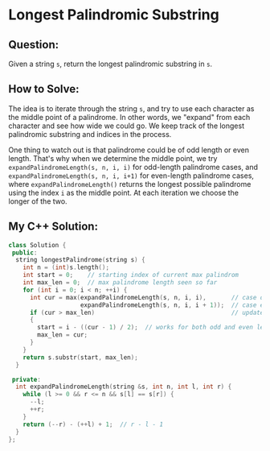 # Longest Palindromic Substring

## Question:

Given a string `s`, return the longest palindromic substring in `s`.

## How to Solve:

The idea is to iterate through the string `s`, and try to use each
character as the middle point of a palindrome. In other words, we
"expand" from each character and see how wide we could go. We keep
track of the longest palindromic substring and indices in the process.

One thing to watch out is that palindrome could be of odd length or
even length. That's why when we determine the middle point, we try
`expandPalindromeLength(s, n, i, i)` for odd-length palindrome cases,
and `expandPalindromeLength(s, n, i, i+1)` for even-length palindrome
cases, where `expandPalindromeLength()` returns the longest possible
palindrome using the index `i` as the middle point. At each iteration
we choose the longer of the two.

## My C++ Solution:

```cpp
class Solution {
 public:
  string longestPalindrome(string s) {
    int n = (int)s.length();
    int start = 0;    // starting index of current max palindrom
    int max_len = 0;  // max palindrome length seen so far
    for (int i = 0; i < n; ++i) {
      int cur = max(expandPalindromeLength(s, n, i, i),       // case odd
                    expandPalindromeLength(s, n, i, i + 1));  // case even
      if (cur > max_len)                                      // update both 'starting index' and 'max_len'
      {
        start = i - ((cur - 1) / 2);  // works for both odd and even len
        max_len = cur;
      }
    }
    return s.substr(start, max_len);
  }

 private:
  int expandPalindromeLength(string &s, int n, int l, int r) {
    while (l >= 0 && r <= n && s[l] == s[r]) {
      --l;
      ++r;
    }
    return (--r) - (++l) + 1;  // r - l - 1
  }
};
```